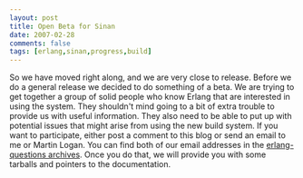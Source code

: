 ```yaml
---
layout: post
title: Open Beta for Sinan
date: 2007-02-28
comments: false
tags: [erlang,sinan,progress,build]
---
```


So we have moved right along, and we are very close to release. Before
we do a general release we decided to do something of a beta. We are
trying to get together a group of solid people who know Erlang that
are interested in using the system. They shouldn't mind going to a bit
of extra trouble to provide us with useful information. They also need
to be able to put up with potential issues that might arise from using
the new build system. If you want to participate, either post a
comment to this blog or send an email to me or Martin Logan. You can
find both of our email addresses in the [erlang-questions
archives](http://www.erlang.org/faq.html). Once you do that, we will
provide you with some tarballs and pointers to the documentation.
